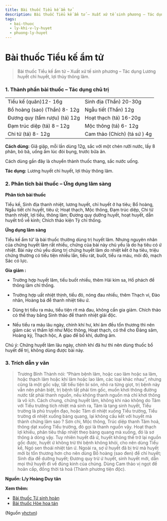 ```yaml
---
title: Bài thuốc Tiểu kế ẩm tử
description: Bài thuốc Tiểu kế ẩm tử – Xuất xứ tế sinh phương – Tác dụng Lương huyết chỉ huyết, lợi thủy thông lâm.
tags:
  - bai-thuoc
  - ly-khi-v-ly-huyet
  - phuong-ly-huyet
---
```


# Bài thuốc Tiểu kế ẩm tử 

> Bài thuốc Tiểu kế ẩm tử – Xuất xứ tế sinh phương – Tác dụng Lương huyết chỉ huyết, lợi thủy thông lâm.

### 1. Thành phần bài thuốc – Tác dụng chủ trị

|  |  |
| --- | --- |
| Tiểu kế (quân)12- 16g | Sinh địa (Thần) 20-30g |
| Bồ hoàng (sao) (Thần) 8- 12g | Ngẫu tiết (Thần) 12g |
| Đương quy (tẩm rượu) (tá) 12g | Hoạt thạch (tá) 16-20g |
| Đạm trúc diệp (tá) 8 – 12g | Mộc thông (tá) 6- 12g |
| Chi tử (tá) 8- 12g | Cam thảo (Chích) (tá sứ ) 4g |

**Cách dùng:** Giã giập, mỗi lần dùng 12g, sắc với một chén rưỡi nước, lấy 8 phân, bỏ bã, uống ấm lúc đói bụng, trước bữa ăn.

Cách dùng gần đây là chuyển thành thuốc thang, sắc nước uống.

**Tác dụng:** Lương huyết chỉ huyết, lợi thủy thông lâm.

### 2. Phân tích bài thuốc – Ứng dụng lâm sàng

**Phân tích bài thuốc**

Tiểu kế, Sinh địa thanh nhiệt, lương huyết, chỉ huyết ở hạ tiêu; Bổ hoàng, Ngầu tiết chỉ huyết, tiêu ứ; Hoạt thạch, Mộc thông, Đạm trúc diệp, Chi tử thanh nhiệt, lợi tiểu, thông lâm; Đương quy dưỡng huyết, hoạt huyết, dẫn huyết trồ về kinh; Chích thảo kiện Tỳ chỉ thống.

**Ứng dụng lâm sàng**

Tiểu kế ẩm tử’ là bài thuốc thường dùng trị huyết lâm. Nhưng nguyên nhân của chứng huyết lâm rất nhiều, chứng của bài này chủ yếu là do hạ tiêu có ứ nhiệt. Bài này chủ yếu dùng trị chứng huyết lâm do nhiệt kết ở hạ tiêu, triệu chứng thường có tiểu tiện nhiều lần, tiểu rát, buốt, tiểu ra máu, môi đỏ, mạch Sác có lực.

**Gia giảm :**

+ Trường hợp huyết lâm, tiểu buốt nhiều, thêm Hải kim sa, Hổ phách để thông lâm chỉ thống. 

+ Trường hợp uất nhiệt thịnh, tiểu đỏ, nóng đau nhiều, thêm Thạch vi, Đào nhân, Hoàng bá để thanh nhiệt tiêu ứ.

+ Dùng trị tiểu ra máu, tiểu tiện rít mà đau, không cần gia giảm. Chích thảo có thể thay bằng Sinh thảo để thanh nhiệt giải độc.

+ Nếu tiểu ra máu lâu ngày, chính khí hư, khí âm đều tổn thương thì nên giảm các vị thấm lợi như Mộc thông, Hoạt thạch, có thể cho Đảng sâm, Hoàng kỳ, Thạch hộc, A giao để bổ khí, dưỡng âm.

Chú ý: Chứng huyết lâm lâu ngày, chính khí đã hư thì nên dùng thuốc bổ huyết để trị, không dùng được bài này.

### 3. Trích dẫn y văn

> Trương Bỉnh Thành nói: “Phàm bệnh lâm, hoặc cao lâm hoặc sa lâm, hoặc thạch lâm hoặc khí lâm hoặc lao lâm, các loại khác nhau”, nhưng cũng là một gốc vậy, tất tiểu tiện bí són, nhỏ ra từng giọt, trị bệnh này vẫn nên phân biệt, trị bệnh tất phải tìm gốc, muốn khơi thông đường nước tất phải thanh nguồn, nếu không thanh nguồn mà chỉ khơi thông là vô ích. Cách chung, chứng huyết lâm, không khi nào không do Tâm với Tiểu trưởng tích nhiệt mà sinh ra, Tâm là tạng sinh huyết, Tiểu trường là phủ truyền đạo, hoặc Tâm di nhiệt xuống Tiểu trường, Tiểu trường di nhiệt xuống bàng quang, lại không cấu kết với huyết mà thành chứng lâm sao ? Sơn chi, Mộc thông, Trúc diệp thanh Tâm hoả, thông dạt xuống Tiểu trường, đó gọi là thanh nguồn vậy. Hoạt thạch lợi khiếu, phân tiêu thấp nhiệt theo bàng quang mà xuống, đó là sơ thông à dòng vậy. Tuy nhiên huyết đã ứ, huyết không thế trở lại nguồn gốc được, huyết ứ không trừ thì bệnh không khỏi, cho nên dùng Tiểu kế, Ngó sen thoái nhiệt tán ứ. Ngoài ra, sợ ứ huyết đã bị trừ mà huyết mới bị tổn thương hơn cho nên dùng Bồ hoàng (sao đen) để chỉ huyết; Sinh địa để dưỡng huyết; Đương quy trừ ứ huyết, sinh huyết mới, dẫn mọi thứ huyết đi về đúng kinh của chúng. Dùng Cam thảo vị ngọt để hoãn cấp, đồng thời tả hoả (Thành phương tiện độc).

**Nguồn: L/y Hoàng Duy tân**

**Xem thêm:**

* [Bài thuốc Tứ sinh hoàn](/yhctvn/bai-thuoc-tu-sinh-hoan/)
* [Bài thuốc Hòe hoa tán](/yhctvn/bai-thuoc-hoe-hoa-tan/)

(Nguồn <a href="https://yhctvn.com/bai-thuoc-tieu-ke-am-tu/" target="_blank">yhctvn</a>)
